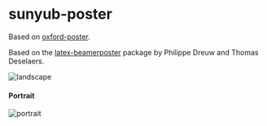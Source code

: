 # sunyub-poster

Based on [oxford-poster](https://github.com/gbaydin/oxford-poster).

Based on the [latex-beamerposter](https://github.com/deselaers/latex-beamerposter) package by Philippe Dreuw and Thomas Deselaers.

![landscape](https://github.com/gbaydin/oxford-poster/raw/master/oxford_poster_landscape.png)

#### Portrait
![portrait](https://github.com/gbaydin/oxford-poster/raw/master/oxford_poster_portrait.png)
